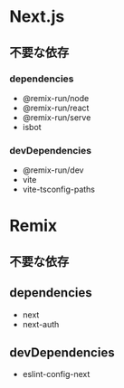 # Next.js

## 不要な依存

### dependencies

- @remix-run/node
- @remix-run/react
- @remix-run/serve
- isbot

### devDependencies

- @remix-run/dev
- vite
- vite-tsconfig-paths

# Remix

## 不要な依存

## dependencies

- next
- next-auth

## devDependencies

- eslint-config-next